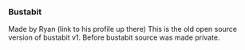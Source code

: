 
### Bustabit
Made by Ryan (link to his profile up there)
This is the old open source version of bustabit v1. Before bustabit source was made private.
